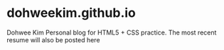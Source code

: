# dohweekim.github.io
Dohwee Kim
Personal blog for HTML5 + CSS practice.
The most recent resume will also be posted here 
